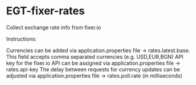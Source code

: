 # EGT-fixer-rates
Collect exchange rate info from fixer.io

Instructions:

Currencies can be added via application.properties file -> rates.latest.base. This field accepts comma separated currencies (e.g. USD,EUR,BGN)
API key for the fixer.io API can be assigned via application.properties file -> rates.api-key
The delay between requests for currency updates can be adjusted via application.properties file -> rates.poll.rate (in milliseconds)
